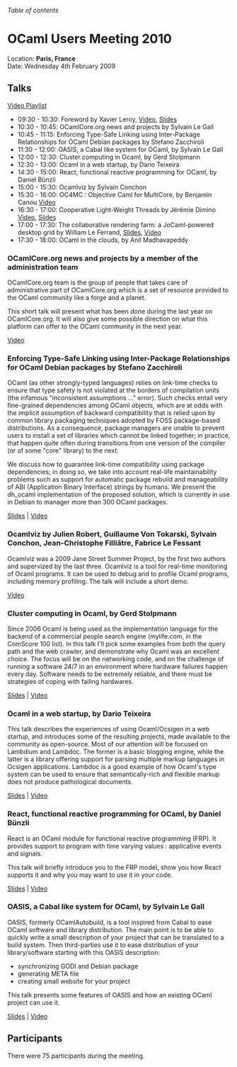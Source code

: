 <!-- ((! set title 2010 !)) -->

*Table of contents*

# OCaml Users Meeting 2010

Location: **Paris, France**  
Date: Wednesday 4th February 2009

## Talks

[Video Playlist](https://www.youtube.com/playlist?list=PLbU5HH3lhSGYrfbHSwC7X5ZzDHddXHMM7)

* 09:30 - 10:30: Foreword by Xavier Leroy, [Video](https://youtu.be/2_eVOy8w1tc), [Slides](slides/leroy-cug2010.pdf)
* 10:30 - 10:45: OCamlCore.org news and projects by Sylvain Le Gall 
* 10:45 - 11:15: Enforcing Type-Safe Linking using Inter-Package Relationships for OCaml Debian packages by Stefano Zacchiroli 
* 11:30 - 12:00: OASIS, a Cabal like system for OCaml, by Sylvain Le Gall 
* 12:00 - 12:30: Cluster computing in Ocaml, by Gerd Stolpmann 
* 12:30 - 13:00: Ocaml in a web startup, by Dario Teixeira 
* 14:30 - 15:00: React, functional reactive programming for OCaml, by Daniel Bünzli
* 15:00 - 15:30: Ocamlviz by Sylvain Conchon 
* 15:30 - 16:00: OC4MC : Objective Caml for MultiCore, by Benjamin Canou [Video](https://youtu.be/soOaUFzbXyQ)
* 16:30 - 17:00: Cooperative Light-Weight Threads by Jérémie Dimino [Video](https://youtu.be/C7Z0HduWGx8),
  [Slides](slides/lwt-2010.pdf)
* 17:00 - 17:30: The collaborative rendering farm: a JoCaml-powered desktop grid by William Le Ferrand,
  [Slides](slides/naclgrid-ec2-overview.pdf), [Video](https://youtu.be/Iae81LS8sWY)
* 17:30 - 18:00: OCaml in the clouds, by Anil Madhavapeddy

### OCamlCore.org news and projects by a member of the administration team

OCamlCore.org team is the group of people that takes care of administrative part of OCamlCore.org which is a set of
resource provided to the OCaml community like a forge and a planet.

This short talk will present what has been done during the last year on OCamlCore.org. It will also give some possible
direction on what this platform can offer to the OCaml community in the next year.

[Video](https://youtu.be/jGkBLivoML0)
 
### Enforcing Type-Safe Linking using Inter-Package Relationships for OCaml Debian packages by Stefano Zacchiroli

OCaml (as other strongly-typed languages) relies on link-time checks to ensure that type safety is not violated at the
borders of compilation units (the infamous "inconsistent assumptions ..." error). Such checks entail very fine-grained
dependencies among OCaml objects, which are at odds with the implicit assumption of backward compatibility that is
relied upon by common library packaging techniques adopted by FOSS package-based distributions. As a consequence,
package managers are unable to prevent users to install a set of libraries which cannot be linked together; in practice,
 that happen quite often during transitions from one version of the compiler (or of some "core" library) to the next.

We discuss how to guarantee link-time compatibility using package dependencies; in doing so, we take into account
real-life maintainability problems such as support for automatic package rebuild and manageability of ABI (Application
Binary Interface) strings by humans. We present the dh_ocaml implementation of the proposed solution, which is currently
in use in Debian to manager more than 300 OCaml packages.

[Slides](slides/ocaml-metting-2010-dh-ocaml.pdf)
| [Video](https://youtu.be/9WOyYrMz3F0)

### Ocamlviz by Julien Robert, Guillaume Von Tokarski, Sylvain Conchon, Jean-Christophe Filliâtre, Fabrice Le Fessant

Ocamlviz was a 2009 Jane Street Summer Project, by the first two authors and supervized by the last three. Ocamlviz is
a tool for real-time monitoring of Ocaml programs. It can be used to debug and to profile Ocaml programs, including
memory profiling. The talk will include a short demo.

[Video](https://youtu.be/NOY5CyTteFc)

### Cluster computing in Ocaml, by Gerd Stolpmann

Since 2006 Ocaml is being used as the implementation language for the backend of a commercial people search engine
(mylife.com, in the ComScore 100 list). In this talk I'll pick some examples from both the query path and the web
crawler, and demonstrate why Ocaml was an excellent choice. The focus will be on the networking code, and on the
challenge of running a software 24/7 in an environment where hardware failures happen every day. Software needs to be
extremely reliable, and there must be strategies of coping with failing hardwares.

[Slides](slides/cluster-omeeting2010.pdf)
| [Video](https://youtu.be/XkBFZ1W89fs)

### Ocaml in a web startup, by Dario Teixeira

This talk describes the experiences of using Ocaml/Ocsigen in a web startup, and introduces some of the resulting
projects, made available to the community as open-source. Most of our attention will be focused on Lambdium and Lambdoc.
The former is a basic blogging engine, while the latter is a library offering support for parsing multiple markup
languages in Ocsigen applications. Lambdoc is a good example of how Ocaml's type system can be used to ensure that
semantically-rich and flexible markup does not produce pathological documents.

[Slides](slides/ocaml-web-startup.pdf)
| [Video](https://youtu.be/0r6Y-38lh1s)

### React, functional reactive programming for OCaml, by Daniel Bünzli

React is an OCaml module for functional reactive programming (FRP). It provides support to program with time varying
values : applicative events and signals.

This talk will briefly introduce you to the FRP model, show you how React supports it and why you may want to use it in
your code.

[Slides](slides/react-ocamlum-2010.pdf)
| [Video](https://youtu.be/0-tVf9BFTMY)

### OASIS, a Cabal like system for OCaml, by Sylvain Le Gall

OASIS, formerly OCamlAutobuild, is a tool inspired from Cabal to ease OCaml software and library distribution. The main
point is to be able to quickly write a small description of your project that can be translated to a build system. Then
third-parties use it to ease distribution of your library/software starting with this OASIS description:

* synchronizing GODI and Debian package
* generating META file
* creating small website for your project

This talk presents some features of OASIS and how an existing OCaml project can use it.

[Slides](slides/OCamlMeeting2010_OASIS_Slides.pdf)
| [Video](https://youtu.be/VHmMD2u9iRU)

## Participants

There were 75 participants during the meeting.